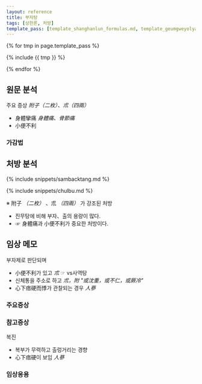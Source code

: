 ```yaml
---
layout: reference
title: 부자탕
tags: [상한론, 처방]
template_pass: [template_shanghanlun_formulas.md, template_geumgweyolyag_formulas.md, template_etc_formulas.md]
---
```



{% for tmp in page.template_pass %}

{% include {{ tmp }} %}

{% endfor %}

## 원문 분석

주요 증상 _附子（二枚）、朮（四兩）_
* 身體攣痛 _身體痛、骨節痛_
* 小便不利

### 가감법



## 처방 분석

{% include snippets/sambacktang.md %}


{% include snippets/chulbu.md %}

※ 附子 _（二枚）_ 、朮 _（四兩）_ 가 강조된 처방
* 진무탕에 비해 부자、출의 용량이 많다.
* ☞ 身體痛과 小便不利가 중요한 처방이다.

## 임상 메모

부자제로 판단되며
* 小便不利가 있고 _朮_ ☞ vs사역탕
* 신체통을 주소로 하고 _朮，附 "或沈重，或不仁，或厥冷"_
* 心下痞硬而悸가 관찰되는 경우 _人蔘_

### 주요증상

### 참고증상

복진
* 복부가 무력하고 출렁거리는 경향
* 心下痞硬이 보임 _人蔘_

### 임상응용
